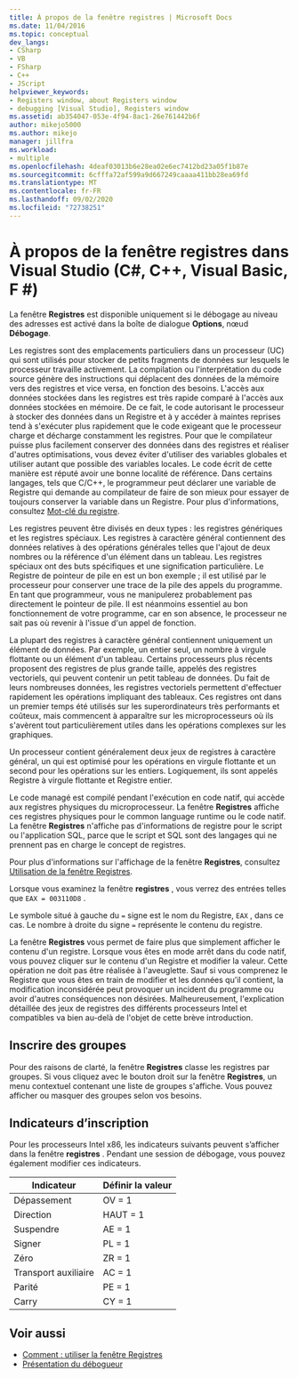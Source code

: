 ```yaml
---
title: À propos de la fenêtre registres | Microsoft Docs
ms.date: 11/04/2016
ms.topic: conceptual
dev_langs:
- CSharp
- VB
- FSharp
- C++
- JScript
helpviewer_keywords:
- Registers window, about Registers window
- debugging [Visual Studio], Registers window
ms.assetid: ab354047-053e-4f94-8ac1-26e761442b6f
author: mikejo5000
ms.author: mikejo
manager: jillfra
ms.workload:
- multiple
ms.openlocfilehash: 4deaf03013b6e28ea02e6ec7412bd23a05f1b87e
ms.sourcegitcommit: 6cfffa72af599a9d667249caaaa411bb28ea69fd
ms.translationtype: MT
ms.contentlocale: fr-FR
ms.lasthandoff: 09/02/2020
ms.locfileid: "72738251"
---
```

# <a name="about-the-registers-window-in-visual-studio-c-c-visual-basic-f"></a>À propos de la fenêtre registres dans Visual Studio (C#, C++, Visual Basic, F #)

La fenêtre **Registres** est disponible uniquement si le débogage au niveau des adresses est activé dans la boîte de dialogue **Options**, nœud **Débogage**.

 Les registres sont des emplacements particuliers dans un processeur (UC) qui sont utilisés pour stocker de petits fragments de données sur lesquels le processeur travaille activement. La compilation ou l'interprétation du code source génère des instructions qui déplacent des données de la mémoire vers des registres et vice versa, en fonction des besoins. L'accès aux données stockées dans les registres est très rapide comparé à l'accès aux données stockées en mémoire. De ce fait, le code autorisant le processeur à stocker des données dans un Registre et à y accéder à maintes reprises tend à s'exécuter plus rapidement que le code exigeant que le processeur charge et décharge constamment les registres. Pour que le compilateur puisse plus facilement conserver des données dans des registres et réaliser d'autres optimisations, vous devez éviter d'utiliser des variables globales et utiliser autant que possible des variables locales. Le code écrit de cette manière est réputé avoir une bonne localité de référence. Dans certains langages, tels que C/C++, le programmeur peut déclarer une variable de Registre qui demande au compilateur de faire de son mieux pour essayer de toujours conserver la variable dans un Registre. Pour plus d'informations, consultez [Mot-clé du registre](https://msdn.microsoft.com/library/5b66905a-2f7f-4918-bb55-5e66d4bc50f9).

 Les registres peuvent être divisés en deux types : les registres génériques et les registres spéciaux. Les registres à caractère général contiennent des données relatives à des opérations générales telles que l'ajout de deux nombres ou la référence d'un élément dans un tableau. Les registres spéciaux ont des buts spécifiques et une signification particulière. Le Registre de pointeur de pile en est un bon exemple ; il est utilisé par le processeur pour conserver une trace de la pile des appels du programme. En tant que programmeur, vous ne manipulerez probablement pas directement le pointeur de pile. Il est néanmoins essentiel au bon fonctionnement de votre programme, car en son absence, le processeur ne sait pas où revenir à l'issue d'un appel de fonction.

 La plupart des registres à caractère général contiennent uniquement un élément de données. Par exemple, un entier seul, un nombre à virgule flottante ou un élément d'un tableau. Certains processeurs plus récents proposent des registres de plus grande taille, appelés des registres vectoriels, qui peuvent contenir un petit tableau de données. Du fait de leurs nombreuses données, les registres vectoriels permettent d'effectuer rapidement les opérations impliquant des tableaux. Ces registres ont dans un premier temps été utilisés sur les superordinateurs très performants et coûteux, mais commencent à apparaître sur les microprocesseurs où ils s'avèrent tout particulièrement utiles dans les opérations complexes sur les graphiques.

 Un processeur contient généralement deux jeux de registres à caractère général, un qui est optimisé pour les opérations en virgule flottante et un second pour les opérations sur les entiers. Logiquement, ils sont appelés Registre à virgule flottante et Registre entier.

 Le code managé est compilé pendant l'exécution en code natif, qui accède aux registres physiques du microprocesseur. La fenêtre **Registres** affiche ces registres physiques pour le common language runtime ou le code natif. La fenêtre **Registres** n'affiche pas d'informations de registre pour le script ou l'application SQL, parce que le script et SQL sont des langages qui ne prennent pas en charge le concept de registres.

 Pour plus d'informations sur l'affichage de la fenêtre **Registres**, consultez [Utilisation de la fenêtre Registres](../debugger/how-to-use-the-registers-window.md).

 Lorsque vous examinez la fenêtre **registres** , vous verrez des entrées telles que `EAX = 003110D8` .

 Le symbole situé à gauche du `=` signe est le nom du Registre, `EAX` , dans ce cas. Le nombre à droite du signe `=` représente le contenu du registre.

 La fenêtre **Registres** vous permet de faire plus que simplement afficher le contenu d'un registre. Lorsque vous êtes en mode arrêt dans du code natif, vous pouvez cliquer sur le contenu d'un Registre et modifier la valeur. Cette opération ne doit pas être réalisée à l'aveuglette. Sauf si vous comprenez le Registre que vous êtes en train de modifier et les données qu'il contient, la modification inconsidérée peut provoquer un incident du programme ou avoir d'autres conséquences non désirées. Malheureusement, l'explication détaillée des jeux de registres des différents processeurs Intel et compatibles va bien au-delà de l'objet de cette brève introduction.

## <a name="register-groups"></a>Inscrire des groupes

Pour des raisons de clarté, la fenêtre **Registres** classe les registres par groupes. Si vous cliquez avec le bouton droit sur la fenêtre **Registres**, un menu contextuel contenant une liste de groupes s'affiche. Vous pouvez afficher ou masquer des groupes selon vos besoins.

## <a name="register-flags"></a>Indicateurs d’inscription

Pour les processeurs Intel x86, les indicateurs suivants peuvent s’afficher dans la fenêtre **registres** . Pendant une session de débogage, vous pouvez également modifier ces indicateurs.

|Indicateur|Définir la valeur|
|-|-|
|Dépassement|OV = 1|
|Direction|HAUT = 1|
|Suspendre|AE = 1|
|Signer|PL = 1|
|Zéro|ZR = 1|
|Transport auxiliaire|AC = 1|
|Parité|PE = 1|
|Carry|CY = 1|

## <a name="see-also"></a>Voir aussi
- [Comment : utiliser la fenêtre Registres](../debugger/how-to-use-the-registers-window.md)
- [Présentation du débogueur](../debugger/debugger-feature-tour.md)